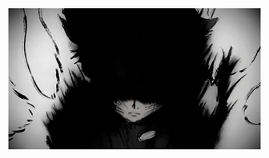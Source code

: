<!DOCTYPE html>
<html lang="en">
  <head>
      <meta name="google-site-verification" content="1hGhFlZM3r1OSh4w3qmFzwwv-ycSg9Nvw3S4m3WtEM0" />
  </head>
  <body>
    <img src="https://github.com/anasooo/anasooo/blob/main/g00.gif" width=1000>
  </body>
</html>

